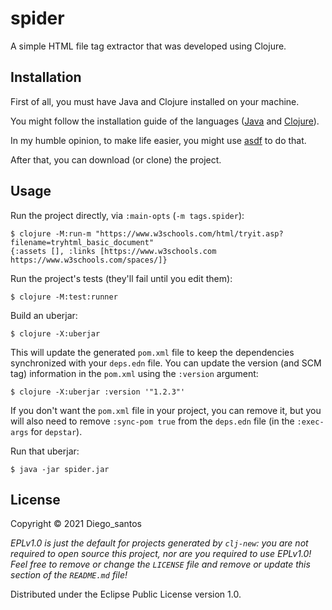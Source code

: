 # spider

A simple HTML file tag extractor that was developed using Clojure.

## Installation
First of all, you must have Java and Clojure installed on your machine.

You might follow the installation guide of the languages ([Java](https://www.java.com/en/download/help/index_installing.html) and [Clojure](https://clojure.org/guides/getting_started)).

In my humble opinion, to make life easier, you might use [asdf](https://asdf-vm.com/) to do that.

After that, you can download (or clone) the project.

## Usage

Run the project directly, via `:main-opts` (`-m tags.spider`):

    $ clojure -M:run-m "https://www.w3schools.com/html/tryit.asp?filename=tryhtml_basic_document"
    {:assets [], :links [https://www.w3schools.com https://www.w3schools.com/spaces/]}

Run the project's tests (they'll fail until you edit them):

    $ clojure -M:test:runner

Build an uberjar:

    $ clojure -X:uberjar

This will update the generated `pom.xml` file to keep the dependencies synchronized with
your `deps.edn` file. You can update the version (and SCM tag) information in the `pom.xml` using the
`:version` argument:

    $ clojure -X:uberjar :version '"1.2.3"'

If you don't want the `pom.xml` file in your project, you can remove it, but you will
also need to remove `:sync-pom true` from the `deps.edn` file (in the `:exec-args` for `depstar`).

Run that uberjar:

    $ java -jar spider.jar

## License

Copyright © 2021 Diego_santos

_EPLv1.0 is just the default for projects generated by `clj-new`: you are not_
_required to open source this project, nor are you required to use EPLv1.0!_
_Feel free to remove or change the `LICENSE` file and remove or update this_
_section of the `README.md` file!_

Distributed under the Eclipse Public License version 1.0.
